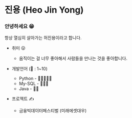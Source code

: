 # 진용 (Heo Jin Yong)

### 안녕하세요 😁

항상 열심히 살아가는 허진용이라고 합니다.



* 취미 😛
  * 움직이는 걸 너무 좋아해서 사람들을 만나는 것을 좋아합니다.



* 개발언어 (🌟 : 1~10)
  * Python  - 🌟🌟🌟🌟🌟
  * My-SQL - 🌟🌟🌟
  * Java - 🌟🌟
  
  

* 프로젝트 ✍
  * 금융빅데이터페스티벌 (미래에셋대우)







